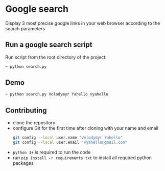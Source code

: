# Google search
Display 3 most precise google links in your web browser according to the search parameters

## Run a google search script
Run script from the root directory of the project:
```bash
~ python search.py
```

## Demo
```bash
~ python search.py Volodymyr Yahello vyahello
```

## Contributing

- clone the repository
- configure Git for the first time after cloning with your name and email
  ```bash
  git config --local user.name "Volodymyr Yahello"
  git config --local user.email "vyahello@gmail.com"
  ```
- `python 3+` is required to run the code
- run `pip install -r requirements.txt` to install all required python packages
